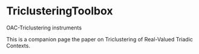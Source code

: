 # TriclusteringToolbox
OAC-Triclustering instruments

This is a companion page the paper on Triclustering of Real-Valued Triadic Contexts.
